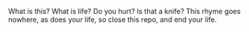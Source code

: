 What is this? What is life? Do you hurt? Is that a knife? This rhyme goes nowhere, as does your life, so close this repo, and end your life.
